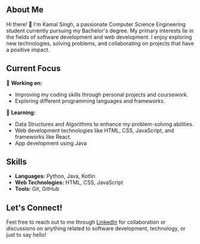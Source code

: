 ## About Me
Hi there! 👋 I'm Kamal Singh, a passionate Computer Science Engineering student currently pursuing my Bachelor's degree. My primary interests lie in the fields of software development and web development. I enjoy exploring new technologies, solving problems, and collaborating on projects that have a positive impact.

## Current Focus
🔭 **Working on:**  
- Improving my coding skills through personal projects and coursework.
- Exploring different programming languages and frameworks.

🌱 **Learning:**  
- Data Structures and Algorithms to enhance my problem-solving abilities.
- Web development technologies like HTML, CSS, JavaScript, and frameworks like React.
- App development using Java 

## Skills
- **Languages:** Python, Java, Kotlin
- **Web Technologies:** HTML, CSS, JavaScript
- **Tools:** Git, GitHub

## Let's Connect!
Feel free to reach out to me through [LinkedIn](https://www.linkedin.com/in/itsmekamal/) for collaboration or discussions on anything related to software development, technology, or just to say hello!
